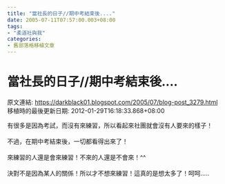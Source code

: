 ```yaml
---
title: "當社長的日子//期中考結束後...."
date: 2005-07-11T07:57:00.003+08:00
tags: 
- "柔道社與我"
categories:
- 舊部落格移植文章
---
```


# 當社長的日子//期中考結束後....

原文連結: https://darkblack01.blogspot.com/2005/07/blog-post_3279.html
移植時的最後更新日期: 2012-01-29T16:18:33.868+08:00

有很多是因為考試，而沒有來練習，所以看起來社團就會沒有人要來的樣子！<br /><br />不過，在期中考結束後，一切都看得出來了！<br /><br />來練習的人還是會來練習！不來的人還是不會來！^^<br /><br />決對不是因為某人的關係！所以才不想來練習！這真的是想太多了！呵呵.....  

